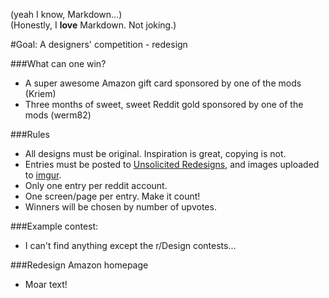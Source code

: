 (yeah I know, Markdown...)  
(Honestly, I **love** Markdown. Not joking.)

#Goal: A designers' competition - redesign

###What can one win? 

* A super awesome Amazon gift card sponsored by one of the mods (Kriem)
* Three months of sweet, sweet Reddit gold sponsored by one of the mods (werm82)
	
###Rules

* All designs must be original. Inspiration is great, copying is not. 
* Entries must be posted to [Unsolicited Redesigns](http://reddit.com/r/UnsolicitedRedesigns), and images uploaded to [imgur](http://imgur.com).
* Only one entry per reddit account.
* One screen/page per entry. Make it count!
* Winners will be chosen by number of upvotes.
	
###Example contest:

* I can't find anything except the r/Design contests...

###Redesign Amazon homepage

* Moar text!
